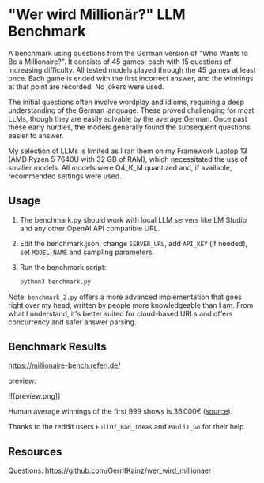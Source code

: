 # "Wer wird Millionär?" LLM Benchmark

A benchmark using questions from the German version of "Who Wants to Be a Millionaire?". It consists of 45 games, each with 15 questions of increasing difficulty. All tested models played through the 45 games at least once. Each game is ended with the first incorrect answer, and the winnings at that point are recorded. No jokers were used.

The initial questions often involve wordplay and idioms, requiring a deep understanding of the German language. These proved challenging for most LLMs, though they are easily solvable by the average German. Once past these early hurdles, the models generally found the subsequent questions easier to answer.

My selection of LLMs is limited as I ran them on my Framework Laptop 13 (AMD Ryzen 5 7640U with 32 GB of RAM), which necessitated the use of smaller models. All models were Q4_K_M quantized and, if available, recommended settings were used.
## Usage

1. The benchmark.py should work with local LLM servers like LM Studio and any other OpenAI API compatible URL.

2. Edit the benchmark.json, change `SERVER_URL`, add `API_KEY` (if needed), set `MODEL_NAME` and sampling parameters.

3. Run the benchmark script:
   
   ```bash
   python3 benchmark.py
   ```

Note: `benchmark_2.py` offers a more advanced implementation that goes right over my head, written by people more knowledgeable than I am. From what I understand, it's better suited for cloud-based URLs and offers concurrency and safer answer parsing.

## Benchmark Results

https://millionaire-bench.referi.de/

preview:

![[preview.png]]

Human average winnings of the first 999 shows is 36 000€ ([source](https://www.stern.de/kultur/tv/jubilaeum-von--wer-wird-millionaer---zahlen-und-fakten-aus-999-ausgaben-3605146.html)).

Thanks to the reddit users `FullOf_Bad_Ideas` and `Pauli1_Go` for their help.

## Resources

Questions: https://github.com/GerritKainz/wer_wird_millionaer
